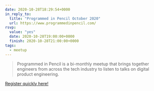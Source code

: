 ```yaml
---
date: 2020-10-28T18:29:54+0000
in_reply_to:
  title: "Programmed in Pencil October 2020"
  url: https://www.programmedinpencil.com/
rsvp:
  value: "yes"
  date: 2020-10-28T19:00:00+0000
  finish: 2020-10-28T21:00:00+0000
tags:
  - meetup
---
```


> Programmed in Pencil is a bi-monthly meetup that brings together engineers from across the tech industry to listen to talks on digital product engineering.

[Register quickly here!](https://redventures.zoom.us/webinar/register/WN_4Byz-QzrT8KvvFRXlqk-ag)
